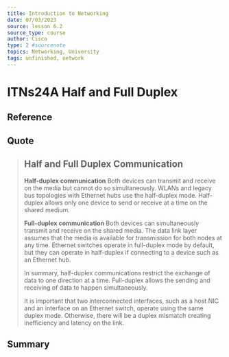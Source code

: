 ```yaml
---
title: Introduction to Networking
date: 07/03/2023
source: lesson 6.2
source_type: course
author: Cisco
type: 2 #sourcenote
topics: Networking, University
tags: unfinished, network
---
```

# ITNs24A Half and Full Duplex

## **Reference**
<!-- Where do you got it -->

## **Quote**
> ## Half and Full Duplex Communication
> **Half-duplex communication**
> Both devices can transmit and receive on the media but cannot do so simultaneously. WLANs and legacy bus topologies with Ethernet hubs use the half-duplex mode. Half-duplex allows only one device to send or receive at a time on the shared medium.
> 
> **Full-duplex communication**
> Both devices can simultaneously transmit and receive on the shared media. The data link layer assumes that the media is available for transmission for both nodes at any time. Ethernet switches operate in full-duplex mode by default, but they can operate in half-duplex if connecting to a device such as an Ethernet hub.
> 
> In summary, half-duplex communications restrict the exchange of data to one direction at a time. Full-duplex allows the sending and receiving of data to happen simultaneously.
> 
> It is important that two interconnected interfaces, such as a host NIC and an interface on an Ethernet switch, operate using the same duplex mode. Otherwise, there will be a duplex mismatch creating inefficiency and latency on the link.

## **Summary**
<!-- try to apply the method of the question and the answer, if there is more than one idea, then make a single note or sub note from each idea -->